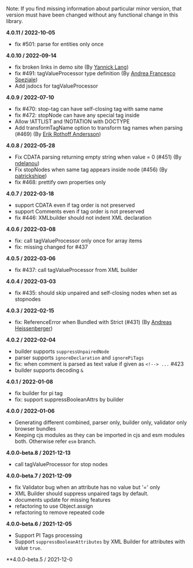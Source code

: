 Note: If you find missing information about particular minor version, that version must have been changed without any functional change in this library.

**4.0.11 / 2022-10-05**
* fix #501: parse for entities only once

**4.0.10 / 2022-09-14**
* fix broken links in demo site (By [Yannick Lang](https://github.com/layaxx))
* fix #491: tagValueProcessor type definition (By [Andrea Francesco Speziale](https://github.com/andreafspeziale))
* Add jsdocs for tagValueProcessor


**4.0.9 / 2022-07-10**
* fix #470: stop-tag can have self-closing tag with same name
* fix #472: stopNode can have any special tag inside
* Allow !ATTLIST and !NOTATION with DOCTYPE
* Add transformTagName option to transform tag names when parsing (#469) (By [Erik Rothoff Andersson](https://github.com/erkie))

**4.0.8 / 2022-05-28**
* Fix CDATA parsing returning empty string when value = 0 (#451) (By [ndelanou](https://github.com/ndelanou))
* Fix stopNodes when same tag appears inside node (#456) (By [patrickshipe](https://github.com/patrickshipe))
* fix #468: prettify own properties only

**4.0.7 / 2022-03-18**
* support CDATA even if tag order is not preserved
* support Comments even if tag order is not preserved
* fix #446: XMLbuilder should not indent XML declaration

**4.0.6 / 2022-03-08**
* fix: call tagValueProcessor only once for array items
* fix: missing changed for #437

**4.0.5 / 2022-03-06**
* fix #437: call tagValueProcessor from XML builder

**4.0.4 / 2022-03-03**
* fix #435: should skip unpaired and self-closing nodes when set as stopnodes

**4.0.3 / 2022-02-15**
* fix: ReferenceError when Bundled with Strict (#431) (By [Andreas Heissenberger](https://github.com/aheissenberger))


**4.0.2 / 2022-02-04**
* builder supports `suppressUnpairedNode`
* parser supports `ignoreDeclaration` and `ignorePiTags`
* fix: when comment is parsed as text value if given as `<!--> ...` #423
* builder supports decoding `&`

**4.0.1 / 2022-01-08**
* fix builder for pi tag
* fix: support suppressBooleanAttrs by builder

**4.0.0 / 2022-01-06**
* Generating different combined, parser only, builder only, validator only browser bundles
* Keeping cjs modules as they can be imported in cjs and esm modules both. Otherwise refer `esm` branch.

**4.0.0-beta.8 / 2021-12-13**
* call tagValueProcessor for stop nodes

**4.0.0-beta.7 / 2021-12-09**
* fix Validator bug when an attribute has no value but '=' only
* XML Builder should suppress unpaired tags by default.
* documents update for missing features
* refactoring to use Object.assign
* refactoring to remove repeated code

**4.0.0-beta.6 / 2021-12-05**
* Support PI Tags processing
* Support `suppressBooleanAttributes` by XML Builder for attributes with value `true`.

**4.0.0-beta.5 / 2021-12-0